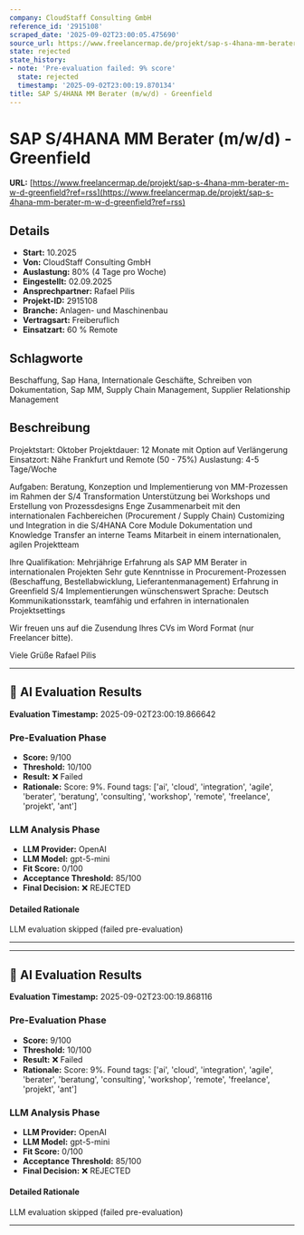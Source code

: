 ```yaml
---
company: CloudStaff Consulting GmbH
reference_id: '2915108'
scraped_date: '2025-09-02T23:00:05.475690'
source_url: https://www.freelancermap.de/projekt/sap-s-4hana-mm-berater-m-w-d-greenfield?ref=rss
state: rejected
state_history:
- note: 'Pre-evaluation failed: 9% score'
  state: rejected
  timestamp: '2025-09-02T23:00:19.870134'
title: SAP S/4HANA MM Berater (m/w/d) - Greenfield
---
```



# SAP S/4HANA MM Berater (m/w/d) - Greenfield
**URL:** [https://www.freelancermap.de/projekt/sap-s-4hana-mm-berater-m-w-d-greenfield?ref=rss](https://www.freelancermap.de/projekt/sap-s-4hana-mm-berater-m-w-d-greenfield?ref=rss)
## Details
- **Start:** 10.2025
- **Von:** CloudStaff Consulting GmbH
- **Auslastung:** 80% (4 Tage pro Woche)
- **Eingestellt:** 02.09.2025
- **Ansprechpartner:** Rafael Pilis
- **Projekt-ID:** 2915108
- **Branche:** Anlagen- und Maschinenbau
- **Vertragsart:** Freiberuflich
- **Einsatzart:** 60
                                                % Remote

## Schlagworte
Beschaffung, Sap Hana, Internationale Geschäfte, Schreiben von Dokumentation, Sap MM, Supply Chain Management, Supplier Relationship Management

## Beschreibung
Projektstart: Oktober
Projektdauer: 12 Monate mit Option auf Verlängerung
Einsatzort: Nähe Frankfurt und Remote (50 - 75%)
Auslastung: 4-5 Tage/Woche

Aufgaben:
Beratung, Konzeption und Implementierung von MM-Prozessen im Rahmen der S/4 Transformation
Unterstützung bei Workshops und Erstellung von Prozessdesigns
Enge Zusammenarbeit mit den internationalen Fachbereichen (Procurement / Supply Chain)
Customizing und Integration in die S/4HANA Core Module
Dokumentation und Knowledge Transfer an interne Teams
Mitarbeit in einem internationalen, agilen Projektteam

Ihre Qualifikation:
Mehrjährige Erfahrung als SAP MM Berater in internationalen Projekten
Sehr gute Kenntnisse in Procurement-Prozessen (Beschaffung, Bestellabwicklung, Lieferantenmanagement)
Erfahrung in Greenfield S/4 Implementierungen wünschenswert
Sprache: Deutsch
Kommunikationsstark, teamfähig und erfahren in internationalen Projektsettings

Wir freuen uns auf die Zusendung Ihres CVs im Word Format (nur Freelancer bitte).

Viele Grüße
Rafael Pilis

---

## 🤖 AI Evaluation Results

**Evaluation Timestamp:** 2025-09-02T23:00:19.866642

### Pre-Evaluation Phase
- **Score:** 9/100
- **Threshold:** 10/100
- **Result:** ❌ Failed
- **Rationale:** Score: 9%. Found tags: ['ai', 'cloud', 'integration', 'agile', 'berater', 'beratung', 'consulting', 'workshop', 'remote', 'freelance', 'projekt', 'ant']

### LLM Analysis Phase
- **LLM Provider:** OpenAI
- **LLM Model:** gpt-5-mini
- **Fit Score:** 0/100
- **Acceptance Threshold:** 85/100
- **Final Decision:** ❌ REJECTED

#### Detailed Rationale
LLM evaluation skipped (failed pre-evaluation)

---


---

## 🤖 AI Evaluation Results

**Evaluation Timestamp:** 2025-09-02T23:00:19.868116

### Pre-Evaluation Phase
- **Score:** 9/100
- **Threshold:** 10/100
- **Result:** ❌ Failed
- **Rationale:** Score: 9%. Found tags: ['ai', 'cloud', 'integration', 'agile', 'berater', 'beratung', 'consulting', 'workshop', 'remote', 'freelance', 'projekt', 'ant']

### LLM Analysis Phase
- **LLM Provider:** OpenAI
- **LLM Model:** gpt-5-mini
- **Fit Score:** 0/100
- **Acceptance Threshold:** 85/100
- **Final Decision:** ❌ REJECTED

#### Detailed Rationale
LLM evaluation skipped (failed pre-evaluation)

---

